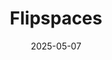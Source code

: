---  
layout: startup_page  
title: "Flipspaces"  
id: "flipspaces.com"  
permalink: "/flipspacesflipspaces.com05072025/"  
website: "https://flipspaces.com/"  
funding_round: ""  
funding_amount: "$35M"  
investors: "Iron Pillar, Prudent Investment Managers, Synergy Capital"  
about: "Flipspaces is a tech-driven design and build solution for commercial interiors, targeting SMBs and large enterprises. It streamlines cost, time, and quality through a one-stop platform, with operations across India, the US, and the UAE."  
markets: "Interior Design, Construction Tech, 3D Technology, Commercial Real Estate, Industrial Design, Information Technology"  
hq: "Mumbai, Maharashtra, India"  
founded_year: "2015"  
linkedin: "https://www.linkedin.com/company/flipspaces"  
twitter: "https://twitter.com/flipspaces"  
instagram: ""  
facebook: "https://www.facebook.com/flipspaces"  
crunchbase: "https://www.crunchbase.com/organization/flipspaces"  
pitchbook: "https://pitchbook.com/profiles/company/234736-93"  

date_display: "07-May-2025"  
date: "2025-05-07"

# SEO Optimization  
meta_title: "Flipspaces -  Funding ($35M)"  
meta_description: "Flipspaces, Flipspaces is a tech-driven design and build solution for commercial interiors, targeting SMBs and large enterprises. It streamlines cost, time, and q..."  
meta_keywords: "Flipspaces, Interior Design, Construction Tech, 3D Technology, Commercial Real Estate, Industrial Design, Information Technology,  funding"  
canonical_url: "https://startup.projectstartups.com/flipspacesflipspaces.com05072025/"  
---